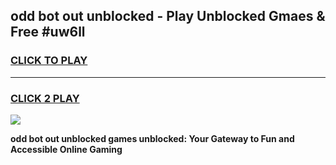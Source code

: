 
## odd bot out unblocked - Play Unblocked Gmaes & Free #uw6ll
<h3>
<a href="https://news.freeplayer.one?title=odd_bot_out_unblocked&ref=24F">CLICK TO PLAY</a></h3>
<hr>

<h3>
<a href="https://news.freeplayer.one?title=odd_bot_out_unblocked&ref=24F">CLICK 2 PLAY</a>
  
</h3>

<a href="https://news.freeplayer.one?title=odd_bot_out_unblocked&ref=24F/"><img src="https://clearcache.store/games.png"></a>


**odd bot out unblocked games unblocked: Your Gateway to Fun and Accessible Online Gaming**
